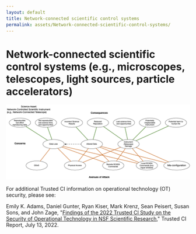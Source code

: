 ```yaml
---
layout: default
title: Network-connected scientific control systems
permalink: assets/Network-connected-scientific-control-systems/
---
```


# Network-connected scientific control systems (e.g., microscopes, telescopes, light sources, particle accelerators)

![Cyber-Physical-Control-System](../../diagrams/Cyber-Physical%20Control%20System.png)

For additional Trusted CI information on operational technology (OT) security, please see:

Emily K. Adams, Daniel Gunter, Ryan Kiser, Mark Krenz, Sean Peisert, Susan Sons, and John Zage, "[Findings of the 2022 Trusted CI Study on the Security of Operational Technology in NSF Scientific Research](https://doi.org/10.5281/zenodo.6828675)," Trusted CI Report, July 13, 2022.